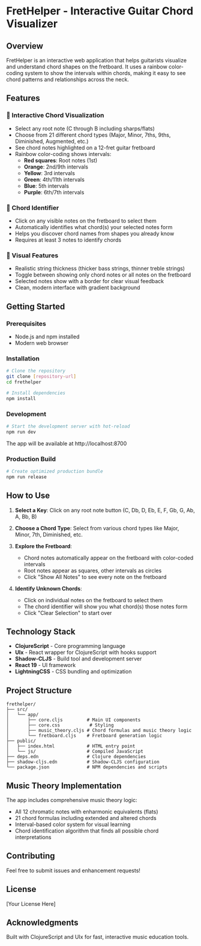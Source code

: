# FretHelper - Interactive Guitar Chord Visualizer

## Overview
FretHelper is an interactive web application that helps guitarists visualize and understand chord shapes on the fretboard. It uses a rainbow color-coding system to show the intervals within chords, making it easy to see chord patterns and relationships across the neck.

## Features

### 🎸 Interactive Chord Visualization
- Select any root note (C through B including sharps/flats)
- Choose from 21 different chord types (Major, Minor, 7ths, 9ths, Diminished, Augmented, etc.)
- See chord notes highlighted on a 12-fret guitar fretboard
- Rainbow color-coding shows intervals:
  - **Red squares**: Root notes (1st)
  - **Orange**: 2nd/9th intervals
  - **Yellow**: 3rd intervals
  - **Green**: 4th/11th intervals  
  - **Blue**: 5th intervals
  - **Purple**: 6th/7th intervals

### 🎵 Chord Identifier
- Click on any visible notes on the fretboard to select them
- Automatically identifies what chord(s) your selected notes form
- Helps you discover chord names from shapes you already know
- Requires at least 3 notes to identify chords

### 🎯 Visual Features
- Realistic string thickness (thicker bass strings, thinner treble strings)
- Toggle between showing only chord notes or all notes on the fretboard
- Selected notes show with a border for clear visual feedback
- Clean, modern interface with gradient background

## Getting Started

### Prerequisites
- Node.js and npm installed
- Modern web browser

### Installation
```bash
# Clone the repository
git clone [repository-url]
cd frethelper

# Install dependencies
npm install
```

### Development
```bash
# Start the development server with hot-reload
npm run dev
```
The app will be available at http://localhost:8700

### Production Build
```bash
# Create optimized production bundle
npm run release
```

## How to Use

1. **Select a Key**: Click on any root note button (C, Db, D, Eb, E, F, Gb, G, Ab, A, Bb, B)

2. **Choose a Chord Type**: Select from various chord types like Major, Minor, 7th, Diminished, etc.

3. **Explore the Fretboard**: 
   - Chord notes automatically appear on the fretboard with color-coded intervals
   - Root notes appear as squares, other intervals as circles
   - Click "Show All Notes" to see every note on the fretboard

4. **Identify Unknown Chords**:
   - Click on individual notes on the fretboard to select them
   - The chord identifier will show you what chord(s) those notes form
   - Click "Clear Selection" to start over

## Technology Stack

- **ClojureScript** - Core programming language
- **UIx** - React wrapper for ClojureScript with hooks support
- **Shadow-CLJS** - Build tool and development server
- **React 19** - UI framework
- **LightningCSS** - CSS bundling and optimization

## Project Structure

```
frethelper/
├── src/
│   └── app/
│       ├── core.cljs         # Main UI components
│       ├── core.css           # Styling
│       ├── music_theory.cljs # Chord formulas and music theory logic
│       └── fretboard.cljs    # Fretboard generation logic
├── public/
│   ├── index.html            # HTML entry point
│   └── js/                   # Compiled JavaScript
├── deps.edn                  # Clojure dependencies
├── shadow-cljs.edn           # Shadow-CLJS configuration
└── package.json              # NPM dependencies and scripts
```

## Music Theory Implementation

The app includes comprehensive music theory logic:
- All 12 chromatic notes with enharmonic equivalents (flats)
- 21 chord formulas including extended and altered chords
- Interval-based color system for visual learning
- Chord identification algorithm that finds all possible chord interpretations

## Contributing

Feel free to submit issues and enhancement requests!

## License

[Your License Here]

## Acknowledgments

Built with ClojureScript and UIx for fast, interactive music education tools.